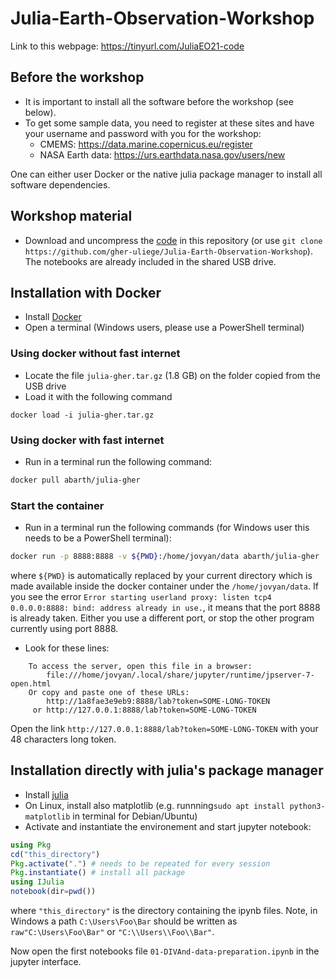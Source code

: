 # Julia-Earth-Observation-Workshop


Link to this webpage: https://tinyurl.com/JuliaEO21-code

## Before the workshop

* It is important to install all the software before the workshop (see below).
* To get some sample data, you need to register at these sites and have your username and password with you for the workshop:
     * CMEMS: https://data.marine.copernicus.eu/register
     * NASA Earth data: https://urs.earthdata.nasa.gov/users/new
      
One can either user Docker or the native julia package manager to install all software dependencies. 

## Workshop material

* Download and uncompress the [code](https://github.com/gher-uliege/Julia-Earth-Observation-Workshop/archive/refs/heads/main.zip) in this repository (or use `git clone https://github.com/gher-uliege/Julia-Earth-Observation-Workshop`). The notebooks are already included in the shared USB drive.


## Installation with Docker

* Install [Docker](https://docs.docker.com/get-docker/)
* Open a terminal (Windows users, please use a PowerShell terminal)


### Using docker without fast internet

* Locate the file `julia-gher.tar.gz` (1.8 GB) on the folder copied from the USB drive
* Load it with the following command

```
docker load -i julia-gher.tar.gz
```

### Using docker with fast internet

* Run in a terminal run the following command:

```bash
docker pull abarth/julia-gher
```

### Start the container

* Run in a terminal run the following commands (for Windows user this needs to be a PowerShell terminal):

```bash
docker run -p 8888:8888 -v ${PWD}:/home/jovyan/data abarth/julia-gher
```

where `${PWD}` is automatically replaced by your current directory which is made available inside the docker container under the `/home/jovyan/data`.
If you see the error
`Error starting userland proxy: listen tcp4 0.0.0.0:8888: bind: address already in use.`, it means that the port 8888 is already taken.
Either you use a different port, or stop the other program currently using port 8888.


* Look for these lines:

```
    To access the server, open this file in a browser:
        file:///home/jovyan/.local/share/jupyter/runtime/jpserver-7-open.html
    Or copy and paste one of these URLs:
        http://1a8fae3e9eb9:8888/lab?token=SOME-LONG-TOKEN
     or http://127.0.0.1:8888/lab?token=SOME-LONG-TOKEN
```

Open the link `http://127.0.0.1:8888/lab?token=SOME-LONG-TOKEN` with your 48 characters long token.


## Installation directly with julia's package manager

* Install [julia](https://julialang.org/downloads/)
* On Linux, install also matplotlib (e.g. runnning`sudo apt install python3-matplotlib` in terminal for Debian/Ubuntu)
* Activate and instantiate the environement and start jupyter notebook:

 ```julia
using Pkg
cd("this_directory")
Pkg.activate(".") # needs to be repeated for every session
Pkg.instantiate() # install all package
using IJulia
notebook(dir=pwd())
```

where `"this_directory"` is the directory containing the ipynb files. Note, in Windows a path `C:\Users\Foo\Bar` should be written as `raw"C:\Users\Foo\Bar"` or `"C:\\Users\\Foo\\Bar"`.


Now open the first notebooks file `01-DIVAnd-data-preparation.ipynb` in the jupyter interface.
